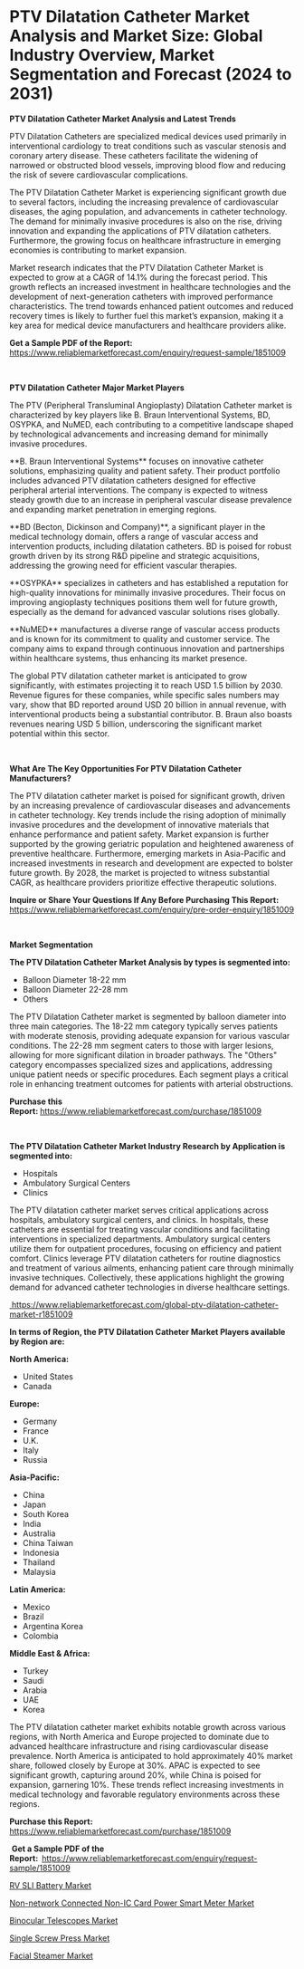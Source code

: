 <p><h1>PTV Dilatation Catheter Market Analysis and Market Size: Global Industry Overview, Market Segmentation and Forecast (2024 to 2031)</h1></p><p><strong>PTV Dilatation Catheter Market Analysis and Latest Trends</strong></p>
<p><p>PTV Dilatation Catheters are specialized medical devices used primarily in interventional cardiology to treat conditions such as vascular stenosis and coronary artery disease. These catheters facilitate the widening of narrowed or obstructed blood vessels, improving blood flow and reducing the risk of severe cardiovascular complications. </p><p>The PTV Dilatation Catheter Market is experiencing significant growth due to several factors, including the increasing prevalence of cardiovascular diseases, the aging population, and advancements in catheter technology. The demand for minimally invasive procedures is also on the rise, driving innovation and expanding the applications of PTV dilatation catheters. Furthermore, the growing focus on healthcare infrastructure in emerging economies is contributing to market expansion. </p><p>Market research indicates that the PTV Dilatation Catheter Market is expected to grow at a CAGR of 14.1% during the forecast period. This growth reflects an increased investment in healthcare technologies and the development of next-generation catheters with improved performance characteristics. The trend towards enhanced patient outcomes and reduced recovery times is likely to further fuel this market’s expansion, making it a key area for medical device manufacturers and healthcare providers alike.</p></p>
<p><strong>Get a Sample PDF of the Report:&nbsp;</strong> <a href="https://www.reliablemarketforecast.com/enquiry/request-sample/1851009?utm_campaign=1170&utm_medium=2&utm_source=Github&utm_content=ia&utm_term=17102024&utm_id=ptv-dilatation-catheter">https://www.reliablemarketforecast.com/enquiry/request-sample/1851009</a></p>
<p>&nbsp;</p>
<p><strong>PTV Dilatation Catheter Major Market Players</strong></p>
<p><p>The PTV (Peripheral Transluminal Angioplasty) Dilatation Catheter market is characterized by key players like B. Braun Interventional Systems, BD, OSYPKA, and NuMED, each contributing to a competitive landscape shaped by technological advancements and increasing demand for minimally invasive procedures.</p><p>**B. Braun Interventional Systems** focuses on innovative catheter solutions, emphasizing quality and patient safety. Their product portfolio includes advanced PTV dilatation catheters designed for effective peripheral arterial interventions. The company is expected to witness steady growth due to an increase in peripheral vascular disease prevalence and expanding market penetration in emerging regions.</p><p>**BD (Becton, Dickinson and Company)**, a significant player in the medical technology domain, offers a range of vascular access and intervention products, including dilatation catheters. BD is poised for robust growth driven by its strong R&D pipeline and strategic acquisitions, addressing the growing need for efficient vascular therapies.</p><p>**OSYPKA** specializes in catheters and has established a reputation for high-quality innovations for minimally invasive procedures. Their focus on improving angioplasty techniques positions them well for future growth, especially as the demand for advanced vascular solutions rises globally.</p><p>**NuMED** manufactures a diverse range of vascular access products and is known for its commitment to quality and customer service. The company aims to expand through continuous innovation and partnerships within healthcare systems, thus enhancing its market presence.</p><p>The global PTV dilatation catheter market is anticipated to grow significantly, with estimates projecting it to reach USD 1.5 billion by 2030. Revenue figures for these companies, while specific sales numbers may vary, show that BD reported around USD 20 billion in annual revenue, with interventional products being a substantial contributor. B. Braun also boasts revenues nearing USD 5 billion, underscoring the significant market potential within this sector.</p></p>
<p>&nbsp;</p>
<p><strong>What Are The Key Opportunities For PTV Dilatation Catheter Manufacturers?</strong></p>
<p><p>The PTV dilatation catheter market is poised for significant growth, driven by an increasing prevalence of cardiovascular diseases and advancements in catheter technology. Key trends include the rising adoption of minimally invasive procedures and the development of innovative materials that enhance performance and patient safety. Market expansion is further supported by the growing geriatric population and heightened awareness of preventive healthcare. Furthermore, emerging markets in Asia-Pacific and increased investments in research and development are expected to bolster future growth. By 2028, the market is projected to witness substantial CAGR, as healthcare providers prioritize effective therapeutic solutions.</p></p>
<p><strong>Inquire or Share Your Questions If Any Before Purchasing This Report:</strong> <a href="https://www.reliablemarketforecast.com/enquiry/pre-order-enquiry/1851009?utm_campaign=1170&utm_medium=2&utm_source=Github&utm_content=ia&utm_term=17102024&utm_id=ptv-dilatation-catheter">https://www.reliablemarketforecast.com/enquiry/pre-order-enquiry/1851009</a></p>
<p>&nbsp;</p>
<p><strong>Market Segmentation</strong></p>
<p><strong>The PTV Dilatation Catheter Market Analysis by types is segmented into:</strong></p>
<p><ul><li>Balloon Diameter 18-22 mm</li><li>Balloon Diameter 22-28 mm</li><li>Others</li></ul></p>
<p><p>The PTV Dilatation Catheter market is segmented by balloon diameter into three main categories. The 18-22 mm category typically serves patients with moderate stenosis, providing adequate expansion for various vascular conditions. The 22-28 mm segment caters to those with larger lesions, allowing for more significant dilation in broader pathways. The "Others" category encompasses specialized sizes and applications, addressing unique patient needs or specific procedures. Each segment plays a critical role in enhancing treatment outcomes for patients with arterial obstructions.</p></p>
<p><strong>Purchase this Report:&nbsp;</strong><a href="https://www.reliablemarketforecast.com/purchase/1851009?utm_campaign=1170&utm_medium=2&utm_source=Github&utm_content=ia&utm_term=17102024&utm_id=ptv-dilatation-catheter">https://www.reliablemarketforecast.com/purchase/1851009</a></p>
<p>&nbsp;</p>
<p><strong>The PTV Dilatation Catheter Market Industry Research by Application is segmented into:</strong></p>
<p><ul><li>Hospitals</li><li>Ambulatory Surgical Centers</li><li>Clinics</li></ul></p>
<p><p>The PTV dilatation catheter market serves critical applications across hospitals, ambulatory surgical centers, and clinics. In hospitals, these catheters are essential for treating vascular conditions and facilitating interventions in specialized departments. Ambulatory surgical centers utilize them for outpatient procedures, focusing on efficiency and patient comfort. Clinics leverage PTV dilatation catheters for routine diagnostics and treatment of various ailments, enhancing patient care through minimally invasive techniques. Collectively, these applications highlight the growing demand for advanced catheter technologies in diverse healthcare settings.</p></p>
<p><a href="https://www.reliablemarketforecast.com/global-ptv-dilatation-catheter-market-r1851009?utm_campaign=1170&utm_medium=2&utm_source=Github&utm_content=ia&utm_term=17102024&utm_id=ptv-dilatation-catheter">&nbsp;https://www.reliablemarketforecast.com/global-ptv-dilatation-catheter-market-r1851009</a></p>
<p><strong>In terms of Region, the PTV Dilatation Catheter Market Players available by Region are:</strong></p>
<p>
    <p> <strong> North America: </strong>
        <ul>
            <li>United States</li>
            <li>Canada</li>
        </ul>
        </p> 
    <p> <strong> Europe: </strong>
        <ul>
            <li>Germany</li>
            <li>France</li>
            <li>U.K.</li>
            <li>Italy</li>
            <li>Russia</li>
        </ul>
        </p> 
    <p> <strong> Asia-Pacific: </strong>
        <ul>
            <li>China</li>
            <li>Japan</li>
            <li>South Korea</li>
            <li>India</li>
            <li>Australia</li>
            <li>China Taiwan</li>
            <li>Indonesia</li>
            <li>Thailand</li>
            <li>Malaysia</li>
        </ul>
        </p> 
    <p> <strong> Latin America: </strong>
        <ul>
            <li>Mexico</li>
            <li>Brazil</li>
            <li>Argentina Korea</li>
            <li>Colombia</li>
        </ul>
        </p> 
    <p> <strong> Middle East & Africa: </strong>
        <ul>
            <li>Turkey</li>
            <li>Saudi</li>
            <li>Arabia</li>
            <li>UAE</li>
            <li>Korea</li>
        </ul>
    </p>
    </p>
<p><p>The PTV dilatation catheter market exhibits notable growth across various regions, with North America and Europe projected to dominate due to advanced healthcare infrastructure and rising cardiovascular disease prevalence. North America is anticipated to hold approximately 40% market share, followed closely by Europe at 30%. APAC is expected to see significant growth, capturing around 20%, while China is poised for expansion, garnering 10%. These trends reflect increasing investments in medical technology and favorable regulatory environments across these regions.</p></p>
<p><strong>Purchase this Report: </strong><a href="https://www.reliablemarketforecast.com/purchase/1851009?utm_campaign=1170&utm_medium=2&utm_source=Github&utm_content=ia&utm_term=17102024&utm_id=ptv-dilatation-catheter">https://www.reliablemarketforecast.com/purchase/1851009</a></p>
<p>&nbsp;<strong>Get a Sample PDF of the Report:&nbsp;&nbsp;</strong><a href="https://www.reliablemarketforecast.com/enquiry/request-sample/1851009?utm_campaign=1170&utm_medium=2&utm_source=Github&utm_content=ia&utm_term=17102024&utm_id=ptv-dilatation-catheter">https://www.reliablemarketforecast.com/enquiry/request-sample/1851009</a></p>
<p><strong></strong></p>
<p><p><a href="https://github.com/gracia2ucahee/Market-Research-Report-List-1/blob/main/rv-sli-battery-market.md?utm_campaign=1170&utm_medium=2&utm_source=Github&utm_content=ia&utm_term=17102024&utm_id=ptv-dilatation-catheter">RV SLI Battery Market</a></p><p><a href="https://github.com/giannabilliehph2/Market-Research-Report-List-1/blob/main/non-network-connected-non-ic-card-power-smart-meter-market.md?utm_campaign=1170&utm_medium=2&utm_source=Github&utm_content=ia&utm_term=17102024&utm_id=ptv-dilatation-catheter">Non-network Connected Non-IC Card Power Smart Meter Market</a></p><p><a href="https://www.linkedin.com/pulse/binocular-telescopes-market-ecosystem-competitive-landscape-nwlae?utm_campaign=1170&utm_medium=2&utm_source=Github&utm_content=ia&utm_term=17102024&utm_id=ptv-dilatation-catheter">Binocular Telescopes Market</a></p><p><a href="https://issuu.com/reportprime-2/docs/single-screw-press-market-size-2030_befddc450783c4?utm_campaign=1170&utm_medium=2&utm_source=Github&utm_content=ia&utm_term=17102024&utm_id=ptv-dilatation-catheter">Single Screw Press Market</a></p><p><a href="https://www.linkedin.com/pulse/facial-steamer-market-global-insights-regional-analysis-2024-g2sbe?utm_campaign=1170&utm_medium=2&utm_source=Github&utm_content=ia&utm_term=17102024&utm_id=ptv-dilatation-catheter">Facial Steamer Market</a></p></p>